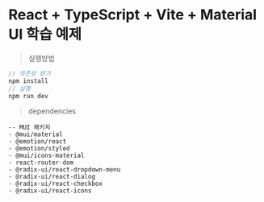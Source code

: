 # React + TypeScript + Vite + Material UI 학습 예제

> 실행방법
```ts
// 의존성 받기
npm install
// 실행
npm run dev
```


> dependencies
```text
-- MUI 패키지
- @mui/material
- @emotion/react
- @emotion/styled
- @mui/icons-material
- react-router-dom
- @radix-ui/react-dropdown-menu
- @radix-ui/react-dialog
- @radix-ui/react-checkbox
- @radix-ui/react-icons
```